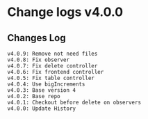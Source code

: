 # Change logs v4.0.0


## Changes Log 
    v4.0.9: Remove not need files
    v4.0.8: Fix observer
    v4.0.7: Fix delete controller
    v4.0.6: Fix frontend controller
    v4.0.5: Fix table controller
    v4.0.4: Use bigIncrements
    v4.0.3: Base version 4
    v4.0.2: Base repo
    v4.0.1: Checkout before delete on observers
    v4.0.0: Update History